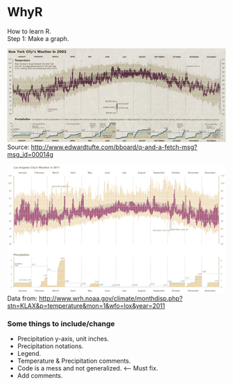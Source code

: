 # WhyR
How to learn R.  
Step 1: Make a graph. 


![New York City Weather in 2003 - Source: New York Time January 4, 2004](https://github.com/0Celestine/WhyR/blob/master/images/New%20York%20City's%20Weather%20in%202003%20-%20NYT.jpg)  
Source: http://www.edwardtufte.com/bboard/q-and-a-fetch-msg?msg_id=00014g

![Los Angeles Weather in 2011](https://github.com/0Celestine/WhyR/blob/master/images/Los%20Angeles%202011%20Weather.png)  
Data from: http://www.wrh.noaa.gov/climate/monthdisp.php?stn=KLAX&p=temperature&mon=1&wfo=lox&year=2011

### Some things to include/change 
* Precipitation y-axis, unit inches.
* Precipitation notations.
* Legend.
* Temperature & Precipitation comments.
* Code is a mess and not generalized. <-- Must fix. 
* Add comments.



